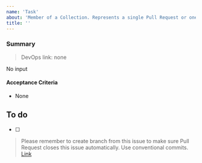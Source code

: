 ```yaml
---
name: 'Task'
about: 'Member of a Collection. Represents a single Pull Request or one manual operation.'
title: ''
---
```


### Summary

> DevOps link: none <!-- Example: AB#<item_number> -->

No input

#### Acceptance Criteria

- None

## To do

- [ ]

> Please remember to create branch from this issue to make sure Pull Request closes this issue automatically. Use conventional commits. [Link](https://www.conventionalcommits.org/en/v1.0.0/)
